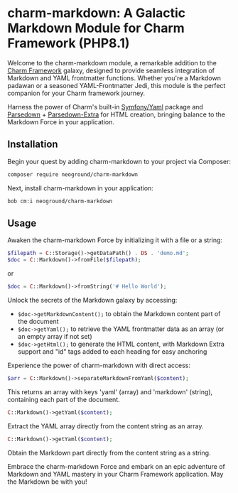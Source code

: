 # charm-markdown: A Galactic Markdown Module for Charm Framework (PHP8.1)

Welcome to the charm-markdown module, a remarkable addition to the 
[Charm Framework](https://github.com/neoground/charm) galaxy,
designed to provide seamless integration of Markdown and YAML frontmatter functions. 
Whether you're a Markdown padawan or a seasoned YAML-Frontmatter Jedi, this module is the
perfect companion for your Charm framework journey.

Harness the power of Charm's built-in [Symfony/Yaml](https://symfony.com/doc/current/components/yaml.html)
package and [Parsedown](https://github.com/erusev/parsedown) + [Parsedown-Extra](https://github.com/erusev/parsedown-extra) 
for HTML creation, bringing balance to the Markdown Force in your application.

## Installation

Begin your quest by adding charm-markdown to your project via Composer:

```bash
composer require neoground/charm-markdown
```

Next, install charm-markdown in your application:

```bash
bob cm:i neoground/charm-markdown
```

## Usage

Awaken the charm-markdown Force by initializing it with a file or a string:

```php
$filepath = C::Storage()->getDataPath() . DS . 'demo.md';
$doc = C::Markdown()->fromFile($filepath);
```

or

```php
$doc = C::Markdown()->fromString('# Hello World');
```

Unlock the secrets of the Markdown galaxy by accessing:

- `$doc->getMarkdownContent();` to obtain the Markdown content part of the document
- `$doc->getYaml();` to retrieve the YAML frontmatter data as an array (or an empty array if not set)
- `$doc->getHtml();` to generate the HTML content, with Markdown Extra support and "id" tags added to each heading for
  easy anchoring

Experience the power of charm-markdown with direct access:

```php
$arr = C::Markdown()->separateMarkdownFromYaml($content);

```

This returns an array with keys 'yaml' (array) and 'markdown' (string), containing each part of the document.

```php
C::Markdown()->getYaml($content);
```

Extract the YAML array directly from the content string as an array.

```php
C::Markdown()->getYaml($content);
```

Obtain the Markdown part directly from the content string as a string.

Embrace the charm-markdown Force and embark on an epic adventure of Markdown and YAML mastery in your Charm Framework
application. May the Markdown be with you!

